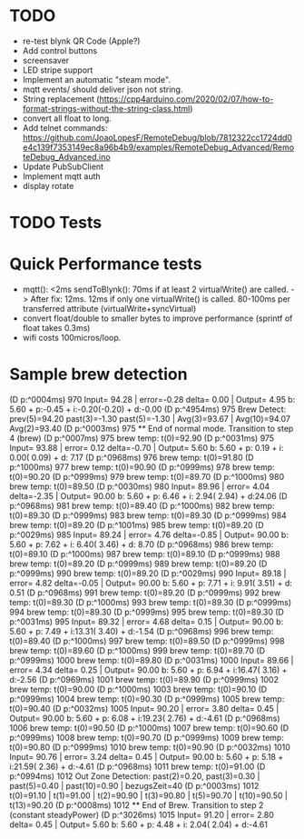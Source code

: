 # TODO
- re-test blynk QR Code (Apple?)
- Add control buttons
- screensaver
- LED stripe support
- Implement an automatic "steam mode".
- mqtt events/ should deliver json not string.
- String replacement (https://cpp4arduino.com/2020/02/07/how-to-format-strings-without-the-string-class.html)
- convert all float to long.
- Add telnet commands: https://github.com/JoaoLopesF/RemoteDebug/blob/7812322cc1724dd0e4c139f7353149ec8a96b4b9/examples/RemoteDebug_Advanced/RemoteDebug_Advanced.ino
- Update PubSubClient 
- Implement mqtt auth
- display rotate



# TODO Tests

# Quick Performance tests 
- mqtt(): <2ms
  sendToBlynk(): 70ms if at least 2 virtualWrite() are called. -> After fix: 12ms.
                 12ms if only one virtualWrite() is called.
                 80-100ms per transferred attribute (virtualWrite+syncVirtual)
- convert float/double to smaller bytes to improve performance (sprintf of float takes 0.3ms)
- wifi costs 100micros/loop.

# Sample brew detection
(D p:^0004ms) 970 Input= 94.28 | error=-0.28 delta= 0.00 | Output=  4.95 b: 5.60 + p:-0.45 + i:-0.20(-0.20) + d:-0.00
(D p:^4954ms) 975 Brew Detect: prev(5)=94.20 past(3)=-1.30 past(5)=-1.30 | Avg(3)=93.67 | Avg(10)=94.07 Avg(2)=93.40
(D p:^0003ms) 975 ** End of normal mode. Transition to step 4 (brew)
(D p:^0007ms) 975 brew temp: t(0)=92.90
(D p:^0031ms) 975 Input= 93.88 | error= 0.12 delta=-0.70 | Output=  5.60 b: 5.60 + p: 0.19 + i: 0.00( 0.09) + d: 7.17
(D p:^0968ms) 976 brew temp: t(0)=91.80
(D p:^1000ms) 977 brew temp: t(0)=90.90
(D p:^0999ms) 978 brew temp: t(0)=90.20
(D p:^0999ms) 979 brew temp: t(0)=89.70
(D p:^1000ms) 980 brew temp: t(0)=89.50
(D p:^0030ms) 980 Input= 89.96 | error= 4.04 delta=-2.35 | Output= 90.00 b: 5.60 + p: 6.46 + i: 2.94( 2.94) + d:24.06
(D p:^0968ms) 981 brew temp: t(0)=89.40
(D p:^1000ms) 982 brew temp: t(0)=89.30
(D p:^0999ms) 983 brew temp: t(0)=89.30
(D p:^0999ms) 984 brew temp: t(0)=89.20
(D p:^1001ms) 985 brew temp: t(0)=89.20
(D p:^0029ms) 985 Input= 89.24 | error= 4.76 delta=-0.85 | Output= 90.00 b: 5.60 + p: 7.62 + i: 6.40( 3.46) + d: 8.70
(D p:^0968ms) 986 brew temp: t(0)=89.10
(D p:^1000ms) 987 brew temp: t(0)=89.10
(D p:^0999ms) 988 brew temp: t(0)=89.20
(D p:^0999ms) 989 brew temp: t(0)=89.20
(D p:^0999ms) 990 brew temp: t(0)=89.20
(D p:^0029ms) 990 Input= 89.18 | error= 4.82 delta=-0.05 | Output= 90.00 b: 5.60 + p: 7.71 + i: 9.91( 3.51) + d: 0.51
(D p:^0968ms) 991 brew temp: t(0)=89.20
(D p:^0999ms) 992 brew temp: t(0)=89.30
(D p:^1000ms) 993 brew temp: t(0)=89.30
(D p:^0999ms) 994 brew temp: t(0)=89.30
(D p:^0999ms) 995 brew temp: t(0)=89.30
(D p:^0031ms) 995 Input= 89.32 | error= 4.68 delta= 0.15 | Output= 90.00 b: 5.60 + p: 7.49 + i:13.31( 3.40) + d:-1.54
(D p:^0968ms) 996 brew temp: t(0)=89.40
(D p:^1000ms) 997 brew temp: t(0)=89.50
(D p:^0999ms) 998 brew temp: t(0)=89.60
(D p:^1000ms) 999 brew temp: t(0)=89.70
(D p:^0999ms) 1000 brew temp: t(0)=89.80
(D p:^0031ms) 1000 Input= 89.66 | error= 4.34 delta= 0.25 | Output= 90.00 b: 5.60 + p: 6.94 + i:16.47( 3.16) + d:-2.56
(D p:^0969ms) 1001 brew temp: t(0)=89.90
(D p:^0999ms) 1002 brew temp: t(0)=90.00
(D p:^1000ms) 1003 brew temp: t(0)=90.10
(D p:^0999ms) 1004 brew temp: t(0)=90.30
(D p:^0999ms) 1005 brew temp: t(0)=90.40
(D p:^0032ms) 1005 Input= 90.20 | error= 3.80 delta= 0.45 | Output= 90.00 b: 5.60 + p: 6.08 + i:19.23( 2.76) + d:-4.61
(D p:^0968ms) 1006 brew temp: t(0)=90.50
(D p:^1000ms) 1007 brew temp: t(0)=90.60
(D p:^0999ms) 1008 brew temp: t(0)=90.70
(D p:^0999ms) 1009 brew temp: t(0)=90.80
(D p:^0999ms) 1010 brew temp: t(0)=90.90
(D p:^0032ms) 1010 Input= 90.76 | error= 3.24 delta= 0.45 | Output= 90.00 b: 5.60 + p: 5.18 + i:21.59( 2.36) + d:-4.61
(D p:^0968ms) 1011 brew temp: t(0)=91.00
(D p:^0994ms) 1012 Out Zone Detection: past(2)=0.20, past(3)=0.30 | past(5)=0.40 | past(10)=0.90 | bezugsZeit=40
(D p:^0003ms) 1012 t(0)=91.10 | t(1)=91.00 | t(2)=90.90 | t(3)=90.80 | t(5)=90.70 | t(10)=90.50 | t(13)=90.20
(D p:^0008ms) 1012 ** End of Brew. Transition to step 2 (constant steadyPower)
(D p:^3026ms) 1015 Input= 91.20 | error= 2.80 delta= 0.45 | Output=  5.60 b: 5.60 + p: 4.48 + i: 2.04( 2.04) + d:-4.61
